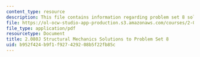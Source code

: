```yaml
---
content_type: resource
description: This file contains information regarding problem set 8 solution.
file: https://ol-ocw-studio-app-production.s3.amazonaws.com/courses/2-080j-structural-mechanics-fall-2013/b952f424b9f1f927429208b5f22fb85c_MIT2_080JF13_ProbSet_8_Sol.pdf
file_type: application/pdf
resourcetype: Document
title: 2.080J Structural Mechanics Solutions to Problem Set 8
uid: b952f424-b9f1-f927-4292-08b5f22fb85c
---
```

